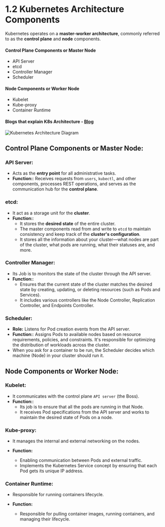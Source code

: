 # 1.2 Kubernetes Architecture Components

Kubernetes operates on a **master-worker architecture**, commonly referred to as the **control plane** and **node** components.

#### Control Plane Components or Master Node

- API Server
- etcd
- Controller Manager
- Scheduler

#### Node Components or Worker Node

- Kubelet
- Kube-proxy
- Container Runtime

#### Blogs that explain K8s Architecture - [Blog](https://devopscube.com/kubernetes-architecture-explained/)

![Kubernetes Architecture Diagram](https://kubernetes.io/images/docs/kubernetes-cluster-architecture.svg)

## Control Plane Components or Master Node:

### **API Server:**

- Acts as the **entry point** for all administrative tasks.
- **Function:**: Receives requests from `users`, `kubectl`, and other components, processes REST operations, and serves as the communication hub for the **control plane**.

### **etcd:**

- It act as a storage unit for the **cluster**.
- **Function:**:
  - It stores the **desired state** of the entire cluster.
  - The master components read from and write to `etcd` to maintain consistency and keep track of the **cluster's configuration**.
  - It stores all the information about your cluster—what nodes are part of the cluster, what pods are running, what their statuses are, and more.

### **Controller Manager:**

- Its Job is to monitors the state of the cluster through the API server.
- **Function:**:
  - Ensures that the current state of the cluster matches the desired state by creating, updating, or deleting resources (such as Pods and Services).
  - It includes various controllers like the Node Controller, Replication Controller, and Endpoints Controller.

### **Scheduler:**

- **Role:** Listens for Pod creation events from the API server.
- **Function:**: Assigns Pods to available nodes based on resource requirements, policies, and constraints. It's responsible for optimizing the distribution of workloads across the cluster.
- When you ask for a container to be run, the Scheduler decides which machine (Node) in your cluster should run it.

## Node Components or Worker Node:

### **Kubelet:**

- It communicates with the control plane `API server` (the Boss).
- **Function:**:
  - Its job is to ensure that all the pods are running in that Node.
  - It receives Pod specifications from the API server and works to maintain the desired state of Pods on a node.

### **Kube-proxy:**

- It manages the internal and external networking on the nodes.

- **Function:**
  - Enabling communication between Pods and external traffic.
  - Implements the Kubernetes Service concept by ensuring that each Pod gets its unique IP address.

### **Container Runtime:**

- Responsible for running containers lifecycle.

- **Function:**
  - Responsible for pulling container images, running containers, and managing their lifecycle.
